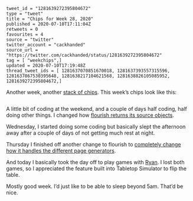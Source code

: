 ```
tweet_id = "1281639272395804672"
type = "tweet"
title = "Chips for Week 28, 2020"
published = 2020-07-10T17:11:04Z
retweets = 0
favourites = 4
source = "twitter"
twitter_account = "cackhanded"
source_url = "https://twitter.com/cackhanded/status/1281639272395804672"
tag = [ "weekchips",]
updated = 2020-07-10T17:19:48Z
thread_tweet_ids = [ 1281637070851670018, 1281637393557315596, 1281637867530395648, 1281638217104621568, 1281638826105085952, 1281639272395804672,]
```

Another week, another [stack of chips](/2020/06/19/my-week-in-poker-chips).
This week’s chips look like this:

<p class='image'><img src='https://mnf.m17s.net/2020/07/10/EclKZ8LXsAUiumS.jpg' alt=''></p>

A little bit of coding at the weekend, and a couple of days half coding, half doing other things. I changed how [flourish returns its source objects](https://github.com/norm/flourish/pull/23).

Wednesday, I started doing some coding but basically slept the afternoon away after a couple of days of not getting much rest at night.

Thursday I finished off another change to flourish to [completely change how it handles the different page generators](https://github.com/norm/flourish/pull/24).

And today I basically took the day off to play games with [Ryan](https://twitter.com/rnalexander). I lost both games, so I appreciated the feature built into Tabletop Simulator to flip the table.

Mostly good week. I’d just like to be able to sleep beyond 5am. That’d be nice.

